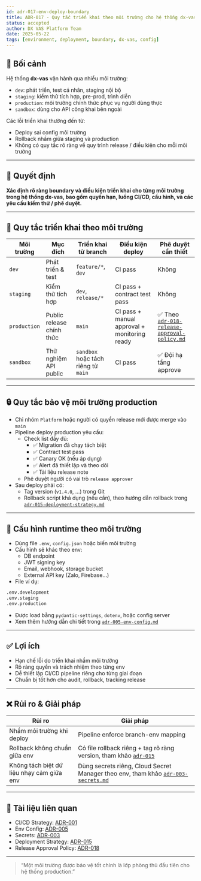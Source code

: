 ```yaml
---
id: adr-017-env-deploy-boundary
title: ADR-017 - Quy tắc triển khai theo môi trường cho hệ thống dx-vas
status: accepted
author: DX VAS Platform Team
date: 2025-05-22
tags: [environment, deployment, boundary, dx-vas, config]
---
```


## 📌 Bối cảnh

Hệ thống **dx-vas** vận hành qua nhiều môi trường:
- `dev`: phát triển, test cá nhân, staging nội bộ
- `staging`: kiểm thử tích hợp, pre-prod, trình diễn
- `production`: môi trường chính thức phục vụ người dùng thực
- `sandbox`: dùng cho API công khai bên ngoài

Các lỗi triển khai thường đến từ:
- Deploy sai config môi trường
- Rollback nhầm giữa staging và production
- Không có quy tắc rõ ràng về quy trình release / điều kiện cho mỗi môi trường

---

## 🧠 Quyết định

**Xác định rõ ràng boundary và điều kiện triển khai cho từng môi trường trong hệ thống dx-vas, bao gồm quyền hạn, luồng CI/CD, cấu hình, và các yêu cầu kiểm thử / phê duyệt.**

---

## 🧩 Quy tắc triển khai theo môi trường

| Môi trường | Mục đích | Triển khai từ branch | Điều kiện deploy | Phê duyệt cần thiết |
|------------|----------|----------------------|-------------------|----------------------|
| `dev` | Phát triển & test | `feature/*`, `dev` | CI pass | Không |
| `staging` | Kiểm thử tích hợp | `dev`, `release/*` | CI pass + contract test pass | Không |
| `production` | Public release chính thức | `main` | CI pass + manual approval + monitoring ready | ✅ Theo [`adr-018-release-approval-policy.md`](./adr-018-release-approval-policy.md) |
| `sandbox` | Thử nghiệm API public | `sandbox` hoặc tách riêng từ `main` | CI pass | ✅ Đội hạ tầng approve |

---

## 🔒 Quy tắc bảo vệ môi trường production

- Chỉ nhóm `Platform` hoặc người có quyền release mới được merge vào `main`
- Pipeline deploy production yêu cầu:
  - Check list đầy đủ:
    - ✅ Migration đã chạy tách biệt
    - ✅ Contract test pass
    - ✅ Canary OK (nếu áp dụng)
    - ✅ Alert đã thiết lập và theo dõi
    - ✅ Tài liệu release note
  - Phê duyệt người có vai trò `release approver`
- Sau deploy phải có:
  - Tag version (`v1.4.0`, ...) trong Git
  - Rollback script khả dụng (nếu cần), theo hướng dẫn rollback trong [`adr-015-deployment-strategy.md`](./adr-015-deployment-strategy.md)

---

## 🔧 Cấu hình runtime theo môi trường

- Dùng file `.env`, `config.json` hoặc biến môi trường
- Cấu hình sẽ khác theo env:
  - DB endpoint
  - JWT signing key
  - Email, webhook, storage bucket
  - External API key (Zalo, Firebase...)
- File ví dụ:
```bash
.env.development
.env.staging
.env.production
```
- Được load bằng `pydantic-settings`, `dotenv`, hoặc config server
- Xem thêm hướng dẫn chi tiết trong [`adr-005-env-config.md`](./adr-005-env-config.md)

---

## ✅ Lợi ích

- Hạn chế lỗi do triển khai nhầm môi trường
- Rõ ràng quyền và trách nhiệm theo từng env
- Dễ thiết lập CI/CD pipeline riêng cho từng giai đoạn
- Chuẩn bị tốt hơn cho audit, rollback, tracking release

---

## ❌ Rủi ro & Giải pháp

| Rủi ro | Giải pháp |
|--------|-----------|
| Nhầm môi trường khi deploy | Pipeline enforce branch-env mapping |
| Rollback không chuẩn giữa env | Có file rollback riêng + tag rõ ràng version, tham khảo [`adr-015`](./adr-015-deployment-strategy.md) |
| Không tách biệt dữ liệu nhạy cảm giữa env | Dùng secrets riêng, Cloud Secret Manager theo env, tham khảo [`adr-003-secrets.md`](./adr-003-secrets.md) |

---

## 📎 Tài liệu liên quan

- CI/CD Strategy: [ADR-001](./adr-001-ci-cd.md)
- Env Config: [ADR-005](./adr-005-env-config.md)
- Secrets: [ADR-003](./adr-003-secrets.md)
- Deployment Strategy: [ADR-015](./adr-015-deployment-strategy.md)
- Release Approval Policy: [ADR-018](./adr-018-release-approval-policy.md)

---
> “Một môi trường được bảo vệ tốt chính là lớp phòng thủ đầu tiên cho hệ thống production.”
